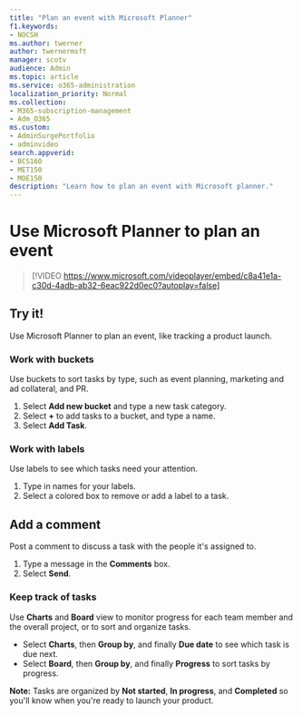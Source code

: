 ```yaml
---
title: "Plan an event with Microsoft Planner"
f1.keywords:
- NOCSH
ms.author: twerner
author: twernermsft
manager: scotv
audience: Admin
ms.topic: article
ms.service: o365-administration
localization_priority: Normal
ms.collection: 
- M365-subscription-management 
- Adm_O365
ms.custom: 
- AdminSurgePortfolio
- adminvideo
search.appverid:
- BCS160
- MET150
- MOE150
description: "Learn how to plan an event with Microsoft planner."
---
```


# Use Microsoft Planner to plan an event

> [!VIDEO https://www.microsoft.com/videoplayer/embed/c8a41e1a-c30d-4adb-ab32-6eac922d0ec0?autoplay=false]

## Try it!

Use Microsoft Planner to plan an event, like tracking a product launch.

### Work with buckets

Use buckets to sort tasks by type, such as event planning, marketing and ad collateral, and PR.

1. Select  **Add new bucket**  and type a new task category.
2. Select  **+**  to add tasks to a bucket, and type a name.
3. Select  **Add Task**.

### Work with labels

Use labels to see which tasks need your attention.

1. Type in names for your labels.
2. Select a colored box to remove or add a label to a task.

## Add a comment

Post a comment to discuss a task with the people it's assigned to.

1. Type a message in the  **Comments**  box.
2. Select  **Send**.

### Keep track of tasks

Use  **Charts**  and  **Board**  view to monitor progress for each team member and the overall project, or to sort and organize tasks.

- Select  **Charts**, then **Group by**, and finally **Due date**  to see which task is due next.
- Select  **Board**, then **Group by**, and finally **Progress**  to sort tasks by progress.

**Note:**  Tasks are organized by  **Not started**,  **In progress**, and  **Completed**  so you'll know when you're ready to launch your product.